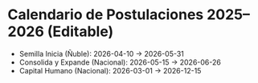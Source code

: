 # Calendario de Postulaciones 2025–2026 (Editable)
- Semilla Inicia (Ñuble): 2026-04-10 → 2026-05-31
- Consolida y Expande (Nacional): 2026-05-15 → 2026-06-26
- Capital Humano (Nacional): 2026-03-01 → 2026-12-15
